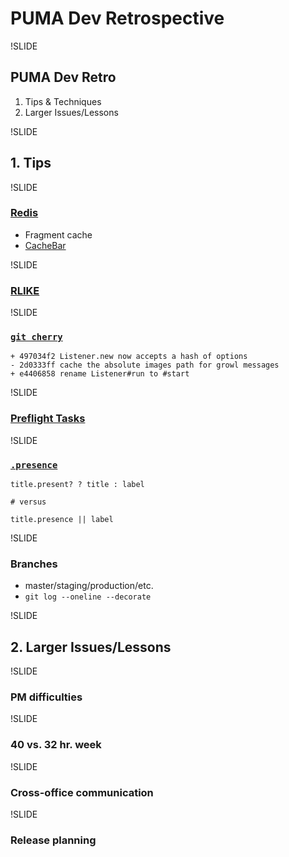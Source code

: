 PUMA Dev Retrospective
======================

!SLIDE

## PUMA Dev Retro

  1. Tips & Techniques
  2. Larger Issues/Lessons

!SLIDE

## 1. Tips

!SLIDE

### [Redis][]

  * Fragment cache
  * [CacheBar][]

[redis]: http://redis.io/
[cachebar]: https://github.com/vigetlabs/cachebar

!SLIDE

### [RLIKE][] 

[rlike]: http://dev.mysql.com/doc/refman/5.0/en/regexp.html

!SLIDE

### [`git cherry`][cherry]

    + 497034f2 Listener.new now accepts a hash of options
    - 2d0333ff cache the absolute images path for growl messages
    + e4406858 rename Listener#run to #start

[cherry]: http://www.kernel.org/pub/software/scm/git/docs/git-cherry.html

!SLIDE

### [Preflight Tasks][preflight]

[preflight]: http://www.viget.com/extend/testing-your-codes-text/

!SLIDE

### [`.presence`][presence]

    title.present? ? title : label

    # versus

    title.presence || label

[presence]: http://rubyquicktips.com/post/9247085311/directly-access-an-object-if-its-present

!SLIDE

### Branches

  * master/staging/production/etc.
  * `git log --oneline --decorate`

!SLIDE

## 2. Larger Issues/Lessons

!SLIDE

### PM difficulties

!SLIDE

### 40 vs. 32 hr. week

!SLIDE

### Cross-office communication

!SLIDE

### Release planning

